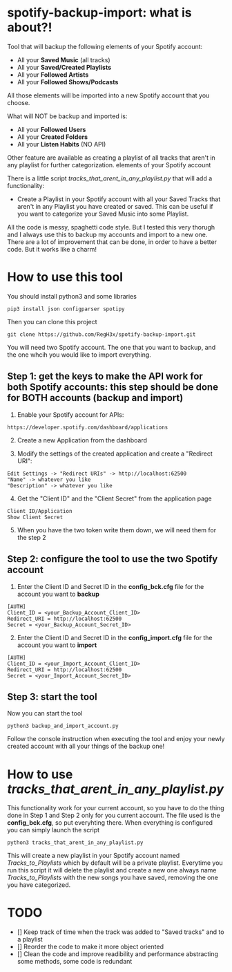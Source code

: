 
# spotify-backup-import: what is about?!

Tool that will backup the following elements of your Spotify account: 
* All your **Saved Music** (all tracks)
* All your **Saved/Created Playlists**
* All your **Followed Artists**
* All your **Followed Shows/Podcasts**

All those elements will be imported into a new Spotify account that you choose.

What will NOT be backup and imported is:
* All your **Followed Users**
* All your **Created Folders**
* All your **Listen Habits** (NO API)

Other feature are available as creating a playlist of all tracks that aren't in any playlist for further categorization.
elements of your Spotify account

There is a little script *tracks_that_arent_in_any_playlist.py* that will add a functionality:
* Create a Playlist in your Spotify account with all your Saved Tracks that aren't in any Playlist you have created or saved. This can be useful if you want to categorize your Saved Music into some Playlist.

All the code is messy, spaghetti code style. But I tested this very thorugh and I always use this to backup my accounts and import to a new one. There are a lot of improvement that can be done, in order to have a better code. But it works like a charm!


# How to use this tool

You should install python3 and some libraries
```
pip3 install json configparser spotipy
```

Then you can clone this project
```
git clone https://github.com/RegH3x/spotify-backup-import.git
```

You will need two Spotify account. The one that you want to backup, and the one whcih you would like to import everything.


## Step 1: get the keys to make the API work for both Spotify accounts: this step should be done for BOTH accounts (backup and import)

1. Enable your Spotify account for APIs: 
```
https://developer.spotify.com/dashboard/applications
```
        
2. Create a new Application from the dashboard

3. Modify the settings of the created application and create a "Redirect URI":
```
Edit Settings -> "Redirect URIs" -> http://localhost:62500
"Name" -> whatever you like
"Description" -> whatever you like
```

4. Get the "Client ID" and the "Client Secret" from the application page
```
Client ID/Application
Show Client Secret
```

5. When you have the two token write them down, we will need them for the step 2
 

## Step 2: configure the tool to use the two Spotify account

1. Enter the Client ID and Secret ID in the **config_bck.cfg** file for the account you want to **backup**
```
[AUTH]
Client_ID = <your_Backup_Account_Client_ID>
Redirect_URI = http://localhost:62500
Secret = <your_Backup_Account_Secret_ID>
```

2. Enter the Client ID and Secret ID in the **config_import.cfg** file for the account you want to **import**
```
[AUTH]
Client_ID = <your_Import_Account_Client_ID>
Redirect_URI = http://localhost:62500
Secret = <your_Import_Account_Secret_ID>
```


## Step 3: start the tool

Now you can start the tool
```
python3 backup_and_import_account.py
```

Follow the console instruction when executing the tool and enjoy your newly created account with all your things of the backup one!

# How to use *tracks_that_arent_in_any_playlist.py*

This functionality work for your current account, so you have to do the thing done in Step 1 and Step 2 only for you current account. The file used is the **config_bck.cfg**, so put everyhting there.
When everything is configured you can simply launch the script
```
python3 tracks_that_arent_in_any_playlist.py
```

This will create a new playlist in your Spotify account named *Tracks_to_Playlists* which by default will be a private playlist.
Everytime you run this script it will delete the playlist and create a new one always name *Tracks_to_Playlists* with the new songs you have saved, removing the one you have categorized.


# TODO

- [] Keep track of time when the track was added to "Saved tracks" and to a playlist
- [] Reorder the code to make it more object oriented
- [] Clean the code and improve readibility and performance abstracting some methods, some code is redundant

